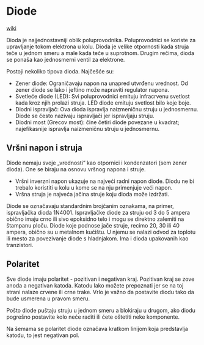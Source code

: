 # Diode

[wiki](https://sh.wikipedia.org/wiki/Dioda)

Dioda je najjednostavniji oblik poluprovodnika. Poluprovodnici se koriste za upravljanje tokom elektrona u kolu. Dioda je velike otpornosti kada struja teče u jednom smeru a male kada teče u suprotnom. Drugim rečima, dioda se ponaša kao jednosmerni ventil za elektrone.

Postoji nekoliko tipova dioda. Najčešće su:
* Zener diode: Ograničavaju napon na unapred utvrđenu vrednost. Od zener diode se lako i jeftino može napraviti regulator napona.
* Svetleće diode (LED): Svi poluprovodnici emituju infracrvenu svetlost kada kroz njih prolazi struja. LED diode emituju svetlost bilo koje boje.
* Diodni ispravljač: Ova dioda ispravlja naizmeničnu struju u jednosmernu. Diode se često nazivaju ispravljači jer ispravljaju struju.
* Diodni most (Grecov most): čine četiri diode povezane u kvadrat; najefikasnije ispravlja naizmeničnu struju u jednosmernu.

## Vršni napon i struja

Diode nemaju svoje „vrednosti“ kao otpornici i kondenzatori (sem zener dioda). One se biraju na osnovu vršnog napona i struje.
* Vršni inverzni napon ukazuje na najveći radni napon diode. Diodu ne bi trebalo koristiti u kolu u kome se na nju primenjuje veći napon.
* Vršna struja je najveća jačina struje koju dioda može izdržati.

Diode se označavaju standardnim brojčanim oznakama, na primer, ispravljačka dioda 1N4001. Ispravljačke diode za struju od 3 do 5 ampera obično imaju crno ili sivo epoksidno telo i mogu se direktno zalemiti na štampanu ploču. Diode koje podnose jače struje, recimo 20, 30 ili 40 ampera, obično su u metalnom kućištu. U njemu se nalazi odvod za toplotu ili mesto za povezivanje diode s hladnjakom. Ima i dioda upakovanih kao tranzistori.

## Polaritet

Sve diode imaju polaritet - pozitivan i negativan kraj. Pozitivan kraj se zove anoda a negativan katoda. Katodu lako možete prepoznati jer se na toj strani nalaze crvene ili crne trake. Vrlo je važno da postavite diodu tako da bude usmerena u pravom smeru.

Pošto diode puštaju struju u jednom smeru a blokiraju u drugom, ako diodu pogrešno postavite kolo neće raditi ili ćete oštetiti neke komponente.

Na šemama se polaritet diode označava kratkom linijom koja predstavlja katodu, to jest negativan pol.
